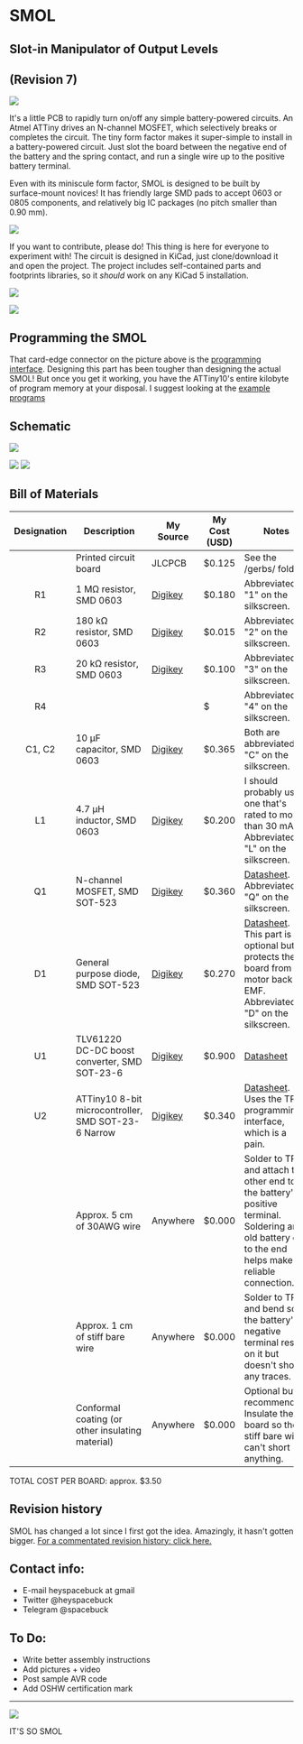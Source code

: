 # SMOL

## **S**lot-in **M**anipulator of **O**utput **L**evels

## (Revision 7)

![](img/glam.jpg)

It's a little PCB to rapidly turn on/off any simple battery-powered circuits. An Atmel ATTiny drives an N-channel MOSFET, which selectively breaks or completes the circuit. The tiny form factor makes it super-simple to install in a battery-powered circuit. Just slot the board between the negative end of the battery and the spring contact, and run a single wire up to the positive battery terminal.

Even with its miniscule form factor, SMOL is designed to be built by surface-mount novices! It has friendly large SMD pads to accept 0603 or 0805 components, and relatively big IC packages (no pitch smaller than 0.90 mm).

![](img/exploded_view.jpg)

If you want to contribute, please do! This thing is here for everyone to experiment with! The circuit is designed in KiCad, just clone/download it and open the project. The project includes self-contained parts and footprints libraries, so it *should* work on any KiCad 5 installation.

![](img/wrl-spin.gif)

![](img/glam2.jpg)

## Programming the SMOL
That card-edge connector on the picture above is the [programming interface](programmer.md). Designing this part has been tougher than designing the actual SMOL! But once you get it working, you have the ATTiny10's entire kilobyte of program memory at your disposal. I suggest looking at the [example programs](examples/readme.md)

## Schematic
![](img/schem.png)

![](img/revs/r6c_t.png) ![](img/revs/r6c_b.png)

## Bill of Materials
| Designation | Description | My Source | My Cost (USD) | Notes |
|:-----------:|-------------|-----------|---------------|-------|
| | Printed circuit board | JLCPCB | $0.125 | See the /gerbs/ folder |
| R1 | 1 MΩ resistor, SMD 0603   | [Digikey](https://www.digikey.com/product-detail/en/vishay-beyschlag/MCT06030C1004FP500/MCT0603-1.00M-CFCT-ND/2607877) | $0.180 | Abbreviated to "1" on the silkscreen. |
| R2 | 180 kΩ resistor, SMD 0603 | [Digikey](https://www.digikey.com/product-detail/en/yageo/RC0603FR-07180KL/311-180KHRCT-ND/729942) | $0.015 | Abbreviated to "2" on the silkscreen. |
| R3 | 20 kΩ resistor, SMD 0603   | [Digikey](https://www.digikey.com/product-detail/en/panasonic-electronic-components/ERJ-3EKF2002V/P20.0KHCT-ND/198237) | $0.100 | Abbreviated to "3" on the silkscreen. |
| R4 | | []() | $ | Abbreviated to "4" on the silkscreen. |
| C1, C2 | 10 μF capacitor, SMD 0603 | [Digikey](https://www.digikey.com/product-detail/en/murata-electronics-north-america/ZRB18AR61C106ME01L/490-10990-1-ND/5321191) | $0.365 | Both are abbreviated to "C" on the silkscreen. |
| L1 | 4.7 μH inductor, SMD 0603 | [Digikey](https://www.digikey.com/product-detail/en/tdk-corporation/MLF1608A4R7KTA00/445-1021-1-ND/504419) | $0.200 | I should probably use one that's rated to more than 30 mA. Abbreviated to "L" on the silkscreen. |
| Q1 | N-channel MOSFET, SMD SOT-523 | [Digikey](https://www.digikey.com/product-detail/en/diodes-incorporated/DMG1012T-7/DMG1012T-7DICT-ND/2181232) | $0.360 | [Datasheet](https://www.diodes.com/assets/Datasheets/ds31783.pdf). Abbreviated to "Q" on the silkscreen. |
| D1 | General purpose diode, SMD SOT-523 | [Digikey](https://www.digikey.com/product-detail/en/micro-commercial-co/MMBD4448HT-TP/MMBD4448HT-TPMSCT-ND/2041561) | $0.270 | [Datasheet](http://www.mccsemi.com/up_pdf/MMBD4448HT_HTC_HTA_HTS%28SOT-523%29.pdf). This part is optional but protects the board from motor back-EMF. Abbreviated to "D" on the silkscreen. |
| U1 | TLV61220 DC-DC boost converter, SMD SOT-23-6 | [Digikey](https://www.digikey.com/product-detail/en/texas-instruments/TLV61220DBVR/296-30547-1-ND/3458120) | $0.900 | [Datasheet](http://www.ti.com/lit/ds/symlink/tlv61220.pdf) |
| U2 | ATTiny10 8-bit microcontroller, SMD SOT-23-6 Narrow | [Digikey](https://www.digikey.com/product-detail/en/microchip-technology/ATTINY10-TSHR/ATTINY10-TSHRCT-ND/2136158) | $0.340 | [Datasheet](http://ww1.microchip.com/downloads/en/DeviceDoc/Atmel-8127-AVR-8-bit-Microcontroller-ATtiny4-ATtiny5-ATtiny9-ATtiny10_Datasheet.pdf). Uses the TPI programming interface, which is a pain. |
| | Approx. 5 cm of 30AWG wire | Anywhere | $0.000 | Solder to TP1 and attach the other end to the battery's positive terminal. Soldering an old battery clip to the end helps make a reliable connection. |
| | Approx. 1 cm of stiff bare wire | Anywhere | $0.000 | Solder to TP2 and bend so the battery's negative terminal rests on it but doesn't short any traces. |
| | Conformal coating (or other insulating material) | Anywhere | $0.000 | Optional but recommended. Insulate the board so the stiff bare wire can't short anything. |

TOTAL COST PER BOARD: approx. $3.50

## Revision history
SMOL has changed a lot since I first got the idea. Amazingly, it hasn't gotten bigger. [For a commentated revision history: click here.](revisions.md)

## Contact info:
- E-mail heyspacebuck at gmail
- Twitter @heyspacebuck
- Telegram @spacebuck

## To Do:
- Write better assembly instructions
- Add pictures + video
- Post sample AVR code
- Add OSHW certification mark

------

![](img/so-so-smol.jpg)

IT'S SO SMOL